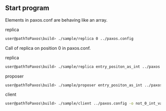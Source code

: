 ## Start program

Elements in paxos.conf are behaving like an array.

replica
```bash
user@pathToPaxos\build> ./sample/replica 0 ../paxos.config
```

Call of replica on position 0 in paxos.conf.

replica
```bash
user@pathToPaxos\build> ./sample/replica entry_positon_as_int ../paxos.config
```

proposer
```bash
user@pathToPaxos\build> ./sample/proposer entry_positon_as_int ../paxos.config
```

client
```bash
user@pathToPaxos\build> ./sample/client ../paxos.config -o not_0_int_value -v value_sie_and_not_0_int_value --peoposer-id id_of_proposer_and_not_0_int_value
```